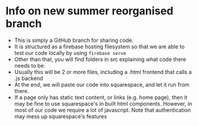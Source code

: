 # Info on new summer reorganised branch

* This is simply a GitHub branch for sharing code.
* It is structured as a firebase hosting filesystem so that we are able to test our code locally by using `firebase serve`
* Other than that, you will find folders in src explaining what code there needs to be.
* Usually this will be 2 or more files, including a .html frontend that calls a .js backend
* At the end, we will paste our code into squarespace, and let it run from there.
* If a page only has static text content, or links (e.g. home page), then it may be fine to use squarespace's in built html components. However, in most of our code we require a lot of javascript. Note that authentication may mess up squarespace's features

